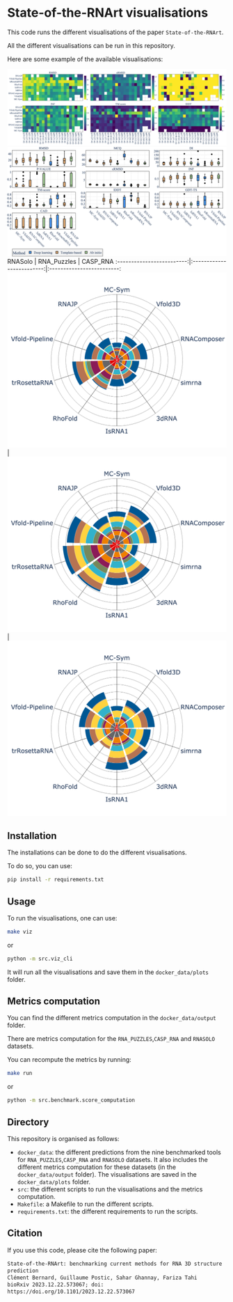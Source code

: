 # State-of-the-RNArt visualisations

This code runs the different visualisations of the paper `State-of-the-RNArt`. 

All the different visualisations can be run in this repository.

Here are some example of the available visualisations:



![](docker_data/plots/heatmap/RNA_PUZZLES_heatmap.png)
![](docker_data/plots/boxplot/RNASOLO_box.png)
RNASolo | RNA_Puzzles | CASP_RNA
:-------------------------:|:-------------------------:|:-------------------------:
![](docker_data/plots/polar/RNASOLO.png) | ![](docker_data/plots/polar/RNA_PUZZLES.png)| ![](docker_data/plots/polar/CASP_RNA.png)

## Installation

The installations can be done to do the different visualisations. 

To do so, you can use: 
```bash
pip install -r requirements.txt
```

## Usage

To run the visualisations, one can use:
```bash
make viz
```
or 
```bash
python -m src.viz_cli
```

It will run all the visualisations and save them in the `docker_data/plots` folder.


## Metrics computation

You can find the different metrics computation in the `docker_data/output` folder.

There are metrics computation for the `RNA_PUZZLES`,`CASP_RNA` and `RNASOLO` datasets.

You can recompute the metrics by running:
```bash
make run
```
or 
```bash
python -m src.benchmark.score_computation
```

## Directory

This repository is organised as follows:
- `docker_data`: the different predictions from the nine benchmarked tools for `RNA_PUZZLES`,`CASP_RNA` and `RNASOLO` datasets.
                 It also includes the different metrics computation for these datasets (in the `docker_data/output` folder).
                 The visualisations are saved in the `docker_data/plots` folder.
- `src`: the different scripts to run the visualisations and the metrics computation.
- `Makefile`: a Makefile to run the different scripts.
- `requirements.txt`: the different requirements to run the scripts.

## Citation

If you use this code, please cite the following paper:

```
State-of-the-RNArt: benchmarking current methods for RNA 3D structure prediction
Clément Bernard, Guillaume Postic, Sahar Ghannay, Fariza Tahi
bioRxiv 2023.12.22.573067; doi: https://doi.org/10.1101/2023.12.22.573067
```